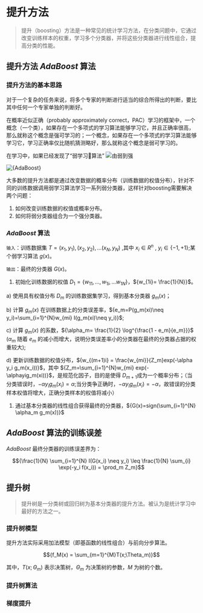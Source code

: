 # 提升方法

> 提升（boosting）方法是一种常见的统计学习方法，在分类问题中，它通过改变训练样本的权重，学习多个分类器，并将这些分类器进行线性组合，提高分类的性能。

## 提升方法 ${AdaBoost}$ 算法

### 提升方法的基本思路

对于一个复杂的任务来说，将多个专家的判断进行适当的综合所得出的判断，要比其中任何一个专家单独的判断好。

在概率近似正确（probably approximately correct，PAC）学习的框架中，一个概念（一个类），如果存在一个多项式的学习算法能够学习它，并且正确率很高，那么就称这个概念是强可学习的；一个概念，如果存在一个多项式的学习算法能够学习它，学习正确率仅比随机猜测略好，那么就称这个概念是弱可学习的。

在学习中，如果已经发现了“弱学习算法”
![由弱到强](http://ofqm89vhw.bkt.clouddn.com/3c3ae3384b76caa1f2df1c5ccea5ebf0.png)

![${AdaBoost}$](http://ofqm89vhw.bkt.clouddn.com/7ec4802e108a40440695fb97663d069b.png)

大多数的提升方法都是通过改变数据的概率分布（训练数据的权值分布），针对不同的训练数据调用弱学习算法学习一系列弱分类器，这样针对boosting需要解决两个问题：

1. 如何改变训练数据的权值或概率分布。
1. 如何将弱分类器组合为一个强分类器。

### ${AdaBoost}$ 算法

`输入`：训练数据集 ${T={(x_1,y_1),(x_2,y_2),...(x_N,y_N)}}$ ,其中 ${x_i \in R^n}$ , ${y_i \in \{-1, +1\}}$;某个弱学习算法 ${g(x)}$。

`输出`：最终的分类器 ${G(x)}$。

1. 初始化训练数据的权值 ${D_1=\{w_{11},...,w_{1i},...w_{1N}\}}$，${w_{1i}= \frac{1}{N}}$。

a) 使用具有权值分布 ${D_m}$ 的训练数据集学习，得到基本分类器 ${g_m(x)}$；

b) 计算 ${g_m(x)}$ 在训练数据上的分类误差率，${e_m=P(g_m(xi)\neq y_i)=\sum_{i=1}^{N}w_{mi} I(g_m(xi)\neq y_i)}$;

c) 计算 ${g_m(x)}$ 的系数，${\alpha_m= \frac{1}{2} \log^{\frac{1 - e_m}{e_m}}}$ (${\alpha_m}$ 随着 ${e_m}$ 的减小而增大，说明分类误差率小的分类器在最终的分类器占据的权重较大);

d) 更新训练数据的权值分布，${w_{(m+1)i} = \frac{w_{mi}}{Z_m}exp(-\alpha y_i g_m(x_i))}$，其中 ${Z_m=\sum_{i=1}^{N}w_{mi} exp(-\alphayig_m(xi))}$，是规范化因子，目的是使得 ${D_{m+1}}$成为一个概率分布；（当分类错误时，${-\alpha y_i g_m(x_i)=\alpha}$;当分类争正确时，${-\alpha y_i g_m(x_i)=-\alpha}$，故错误的分类样本权值将增大，正确分类样本的权值将减小）

1. 通过基本分类器的线性组合获得最终的分类器，${G(x)=sign(\sum_{i=1}^{N} \alpha_m g_m(x))}$

## ${AdaBoost}$ 算法的训练误差

${AdaBoost}$ 最终分类器的训练误差界为：

$${\frac{1}{N} \sum_{i=1}^{N} I(G(x_i) \neq y_i) \leq \frac{1}{N} \sum_{i} \exp(-y_i f(x_i)) = \prod_m Z_m}$$

## 提升树

> 提升树是一分类树或回归树为基本分类器的提升方法。被认为是统计学习中最好的方法之一。

### 提升树模型

提升方法实际采用加法模型（即基函数的线性组合）与前向分步算法。

$${f_M(x) = \sum_{m=1}^{M}T(x;\Theta_m)}$$

其中，${T(x;\Theta_m)}$ 表示决策树，${\Theta_m}$ 为决策树的参数，${{M}}$ 为树的个数。

### 提升树算法

### 梯度提升